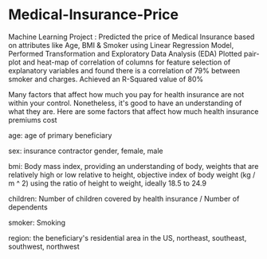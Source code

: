 # Medical-Insurance-Price
Machine Learning Project : Predicted the price of Medical Insurance based on attributes like Age, BMI & Smoker using Linear Regression Model, Performed Transformation and Exploratory Data Analysis (EDA) Plotted pair-plot and heat-map of correlation of columns for feature selection of explanatory variables and found there is a correlation of 79% between smoker and charges. Achieved an R-Squared value of 80%


Many factors that affect how much you pay for health insurance are not within your control. Nonetheless, it's good to have an understanding of what they are. Here are some factors that affect how much health insurance premiums cost

age: age of primary beneficiary

sex: insurance contractor gender, female, male

bmi: Body mass index, providing an understanding of body, weights that are relatively high or low relative to height, objective index of body weight (kg / m ^ 2) using the ratio of height to weight, ideally 18.5 to 24.9

children: Number of children covered by health insurance / Number of dependents

smoker: Smoking

region: the beneficiary's residential area in the US, northeast, southeast, southwest, northwest
